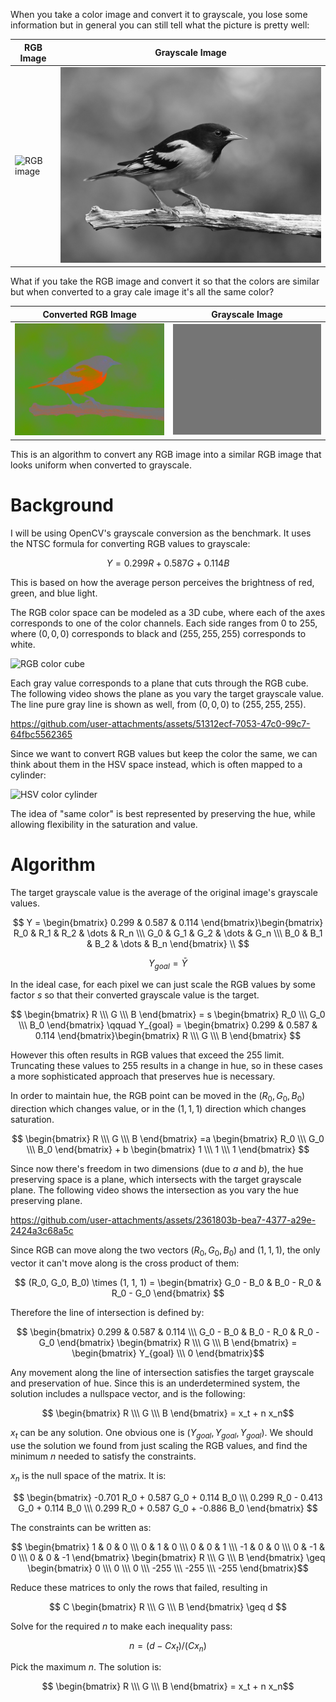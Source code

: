 When you take a color image and convert it to grayscale, you lose some information but in general you can still tell what the picture is pretty well:

| RGB Image                                        | Grayscale Image                                     |
|--------------------------------------------------|-----------------------------------------------------|
| ![RGB image](imgs/image-rgb.png?raw=true "RGB Image") | ![Gray image](imgs/image-gray.png?raw=true "Gray Image") |

What if you take the RGB image and convert it so that the colors are similar but when converted to a gray cale image it's all the same color?

| Converted RGB Image                                                      | Grayscale Image                                         |
|--------------------------------------------------------------------------|---------------------------------------------------------|
| ![Converted RGB image](imgs/converted-rgb.png?raw=true "Converted RGB Image") | ![Gray image](imgs/converted-gray.png?raw=true "Gray Image") |

This is an algorithm to convert any RGB image into a similar RGB image that looks uniform when converted to grayscale.

# Background

I will be using OpenCV's grayscale conversion as the benchmark. It uses the NTSC formula for converting RGB values to grayscale:

$$ Y = 0.299 R + 0.587 G + 0.114 B $$

This is based on how the average person perceives the brightness of red, green, and blue light.

The RGB color space can be modeled as a 3D cube, where each of the axes corresponds to one of the color channels. Each side ranges from 0 to 255, where $(0,0,0)$ corresponds to black and $(255, 255, 255)$ corresponds to white.

![RGB color cube](https://upload.wikimedia.org/wikipedia/commons/thumb/a/af/RGB_color_solid_cube.png/1920px-RGB_color_solid_cube.png)

Each gray value corresponds to a plane that cuts through the RGB cube. The following video shows the plane as you vary the target grayscale value. The line pure gray line is shown as well, from $(0,0,0)$ to $(255, 255, 255)$.

https://github.com/user-attachments/assets/51312ecf-7053-47c0-99c7-64fbc5562365

Since we want to convert RGB values but keep the color the same, we can think about them in the HSV space instead, which is often mapped to a cylinder:

![HSV color cylinder](https://upload.wikimedia.org/wikipedia/commons/3/33/HSV_color_solid_cylinder_saturation_gray.png)

The idea of "same color" is best represented by preserving the hue, while allowing flexibility in the saturation and value.

# Algorithm

The target grayscale value is the average of the original image's grayscale values.

$$ Y = \begin{bmatrix} 0.299 & 0.587 & 0.114 \end{bmatrix}\begin{bmatrix} R_0 & R_1 & R_2 & \dots & R_n \\\ G_0 & G_1 & G_2 & \dots & G_n  \\\ B_0 & B_1 & B_2 & \dots & B_n  \end{bmatrix} \\ $$

$$ Y_{goal} = \bar{Y} $$

In the ideal case, for each pixel we can just scale the RGB values by some factor $s$ so that their converted grayscale value is the target.

$$ \begin{bmatrix} R \\\ G \\\ B \end{bmatrix} = s \begin{bmatrix} R_0 \\\ G_0 \\\ B_0 \end{bmatrix} \qquad Y_{goal} = \begin{bmatrix} 0.299 & 0.587 & 0.114 \end{bmatrix}\begin{bmatrix} R \\\ G \\\ B \end{bmatrix} $$

However this often results in RGB values that exceed the 255 limit. Truncating these values to 255 results in a change in hue, so in these cases a more sophisticated approach that preserves hue is necessary.

In order to maintain hue, the RGB point can be moved in the $(R_0, G_0, B_0)$ direction which changes value, or in the $(1, 1, 1)$ direction which changes saturation.

$$ \begin{bmatrix} R \\\ G \\\ B \end{bmatrix} =a \begin{bmatrix} R_0 \\\ G_0 \\\ B_0 \end{bmatrix} + b \begin{bmatrix} 1 \\\ 1 \\\ 1 \end{bmatrix} $$

Since now there's freedom in two dimensions (due to $a$ and $b$), the hue preserving space is a plane, which intersects with the target grayscale plane. The following video shows the intersection as you vary the hue preserving plane.

https://github.com/user-attachments/assets/2361803b-bea7-4377-a29e-2424a3c68a5c

Since RGB can move along the two vectors $(R_0, G_0, B_0)$ and $(1, 1, 1)$, the only vector it can't move along is the cross product of them:

$$ (R_0, G_0, B_0) \times (1, 1, 1) = \begin{bmatrix} G_0 - B_0 & B_0 - R_0 & R_0 - G_0 \end{bmatrix} $$

Therefore the line of intersection is defined by:

$$ \begin{bmatrix} 0.299 & 0.587 & 0.114 \\\ G_0 - B_0 & B_0 - R_0 & R_0 - G_0 \end{bmatrix} \begin{bmatrix} R \\\ G \\\ B \end{bmatrix} = \begin{bmatrix} Y_{goal} \\\ 0 \end{bmatrix}$$

Any movement along the line of intersection satisfies the target grayscale and preservation of hue. Since this is an underdetermined system, the solution includes a nullspace vector, and is the following:

$$ \begin{bmatrix} R \\\ G \\\ B \end{bmatrix} = x_t + n x_n$$

$x_t$ can be any solution. One obvious one is $(Y_{goal}, Y_{goal}, Y_{goal})$. We should use the solution we found from just scaling the RGB values, and find the minimum $n$ needed to satisfy the constraints.

$x_n$ is the null space of the matrix. It is:

$$ \begin{bmatrix} -0.701 R_0 + 0.587 G_0 + 0.114 B_0 \\\ 0.299 R_0 - 0.413 G_0 + 0.114 B_0 \\\ 0.299 R_0 + 0.587 G_0 + -0.886 B_0 \end{bmatrix} $$

The constraints can be written as:

$$ \begin{bmatrix} 1 & 0 & 0 \\\ 0 & 1 & 0 \\\ 0 & 0 & 1 \\\ -1 & 0 & 0 \\\ 0 & -1 & 0 \\\ 0 & 0 & -1 \end{bmatrix} \begin{bmatrix} R \\\ G \\\ B \end{bmatrix} \geq \begin{bmatrix} 0 \\\ 0 \\\ 0 \\\ -255 \\\ -255 \\\ -255 \end{bmatrix}$$

Reduce these matrices to only the rows that failed, resulting in

$$ C \begin{bmatrix} R \\\ G \\\ B \end{bmatrix} \geq d $$

Solve for the required $n$ to make each inequality pass:

$$ n = (d - C x_t) / (C x_n) $$

Pick the maximum $n$. The solution is:

$$ \begin{bmatrix} R \\\ G \\\ B \end{bmatrix} = x_t + n x_n$$
